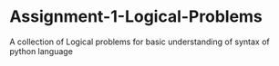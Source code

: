 # Assignment-1-Logical-Problems
A collection of Logical problems for basic understanding of syntax of python language
